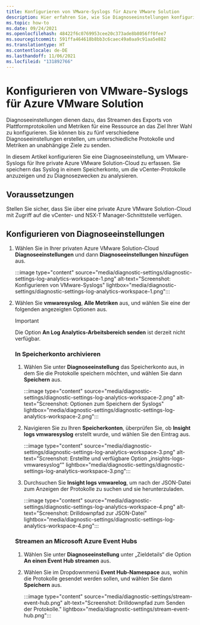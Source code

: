 ```yaml
---
title: Konfigurieren von VMware-Syslogs für Azure VMware Solution
description: Hier erfahren Sie, wie Sie Diagnoseeinstellungen konfigurieren, um VMware-Syslogs für Ihre private Azure VMware Solution-Cloud zu erfassen.
ms.topic: how-to
ms.date: 09/24/2021
ms.openlocfilehash: 48422f6c0769953cee20c373ade8b8056ff0fee7
ms.sourcegitcommit: 591ffa464618b8bb3c6caec49a0aa9c91aa5e882
ms.translationtype: HT
ms.contentlocale: de-DE
ms.lasthandoff: 11/06/2021
ms.locfileid: "131892766"
---
```

# <a name="configure-vmware-syslogs-for-azure-vmware-solution"></a>Konfigurieren von VMware-Syslogs für Azure VMware Solution

Diagnoseeinstellungen dienen dazu, das Streamen des Exports von Plattformprotokollen und Metriken für eine Ressource an das Ziel Ihrer Wahl zu konfigurieren. Sie können bis zu fünf verschiedene Diagnoseeinstellungen erstellen, um unterschiedliche Protokolle und Metriken an unabhängige Ziele zu senden. 

In diesem Artikel konfigurieren Sie eine Diagnoseeinstellung, um VMware-Syslogs für Ihre private Azure VMware Solution-Cloud zu erfassen. Sie speichern das Syslog in einem Speicherkonto, um die vCenter-Protokolle anzuzeigen und zu Diagnosezwecken zu analysieren. 

## <a name="prerequisites"></a>Voraussetzungen

Stellen Sie sicher, dass Sie über eine private Azure VMware Solution-Cloud mit Zugriff auf die vCenter- und NSX-T Manager-Schnittstelle verfügen. 

## <a name="configure-diagnostic-settings"></a>Konfigurieren von Diagnoseeinstellungen

1. Wählen Sie in Ihrer privaten Azure VMware Solution-Cloud **Diagnoseeinstellungen** und dann **Diagnoseeinstellungen hinzufügen** aus.
 
   :::image type="content" source="media/diagnostic-settings/diagnostic-settings-log-analytics-workspace-1.png" alt-text="Screenshot: Konfigurieren von VMware-Syslogs" lightbox="media/diagnostic-settings/diagnostic-settings-log-analytics-workspace-1.png":::


1. Wählen Sie **vmwaresyslog**, **Alle Metriken** aus, und wählen Sie eine der folgenden angezeigten Optionen aus.

   >[!IMPORTANT]
   >Die Option **An Log Analytics-Arbeitsbereich senden** ist derzeit nicht verfügbar.
 
   ### <a name="archive-to-storage-account"></a>In Speicherkonto archivieren

    1. Wählen Sie unter **Diagnoseeinstellung** das Speicherkonto aus, in dem Sie die Protokolle speichern möchten, und wählen Sie dann **Speichern** aus.

       :::image type="content" source="media/diagnostic-settings/diagnostic-settings-log-analytics-workspace-2.png" alt-text="Screenshot: Optionen zum Speichern der Syslogs" lightbox="media/diagnostic-settings/diagnostic-settings-log-analytics-workspace-2.png":::

    1. Navigieren Sie zu Ihren **Speicherkonten**, überprüfen Sie, ob **Insight logs vmwaresyslog** erstellt wurde, und wählen Sie den Eintrag aus. 
 
       :::image type="content" source="media/diagnostic-settings/diagnostic-settings-log-analytics-workspace-3.png" alt-text="Screenshot: Erstellte und verfügbare Option „insights-logs-vmwaresyslog“" lightbox="media/diagnostic-settings/diagnostic-settings-log-analytics-workspace-3.png":::


    1. Durchsuchen Sie **Insight logs vmwarelog**, um nach der JSON-Datei zum Anzeigen der Protokolle zu suchen und sie herunterzuladen.

       :::image type="content" source="media/diagnostic-settings/diagnostic-settings-log-analytics-workspace-4.png" alt-text="Screenshot: Drilldownpfad zur JSON-Datei" lightbox="media/diagnostic-settings/diagnostic-settings-log-analytics-workspace-4.png"::: 

   ### <a name="stream-to-microsoft-azure-event-hubs"></a>Streamen an Microsoft Azure Event Hubs

    1. Wählen Sie unter **Diagnoseeinstellung** unter „Zieldetails“ die Option **An einen Event Hub streamen** aus. 
    1. Wählen Sie im Dropdownmenü **Event Hub-Namespace** aus, wohin die Protokolle gesendet werden sollen, und wählen Sie dann **Speichern** aus.
    
       :::image type="content" source="media/diagnostic-settings/stream-event-hub.png" alt-text="Screenshot: Drilldownpfad zum Senden der Protokolle." lightbox="media/diagnostic-settings/stream-event-hub.png"::: 




